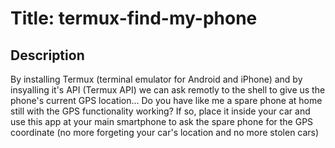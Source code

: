 # Title: termux-find-my-phone

## Description
By installing Termux (terminal emulator for Android and iPhone) and by insyalling it's API (Termux API) we can ask remotly to the shell to give us the phone's current GPS location... Do you have like me a spare phone at home still with the GPS functionality working? If so, place it inside your car and use this app at your main smartphone to ask the spare phone for the GPS coordinate (no more forgeting your car's location and no more stolen cars)
